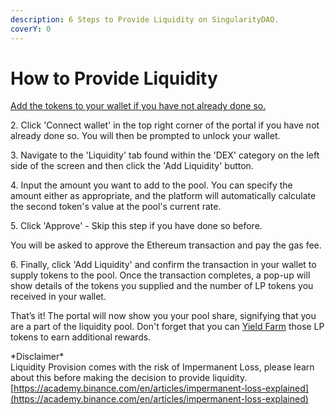 ```yaml
---
description: 6 Steps to Provide Liquidity on SingularityDAO.
coverY: 0
---
```


# How to Provide Liquidity

[Add the tokens to your wallet if you have not already done so.](broken-reference)

2\. Click 'Connect wallet' in the top right corner of the portal if you have not already done so. You will then be prompted to unlock your wallet.

3\. Navigate to the 'Liquidity' tab found within the 'DEX' category on the left side of the screen and then click the 'Add Liquidity' button.

4\. Input the amount you want to add to the pool. You can specify the amount either as appropriate, and the platform will automatically calculate the second token's value at the pool's current rate.

5\. Click 'Approve' - Skip this step if you have done so before.

You will be asked to approve the Ethereum transaction and pay the gas fee.

6\. Finally, click 'Add Liquidity' and confirm the transaction in your wallet to supply tokens to the pool. Once the transaction completes, a pop-up will show details of the tokens you supplied and the number of LP tokens you received in your wallet.

That’s it! The portal will now show you your pool share, signifying that you are a part of the liquidity pool. Don't forget that you can [Yield Farm](broken-reference) those LP tokens to earn additional rewards.

\*Disclaimer\*\
Liquidity Provision comes with the risk of Impermanent Loss, please learn about this before making the decision to provide liquidity. [https://academy.binance.com/en/articles/impermanent-loss-explained](https://academy.binance.com/en/articles/impermanent-loss-explained)
